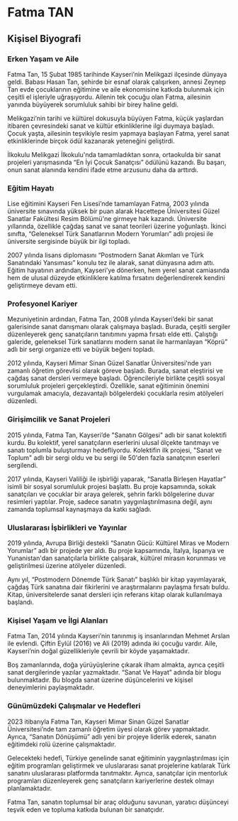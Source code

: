 # Fatma TAN

## Kişisel Biyografi

### Erken Yaşam ve Aile

Fatma Tan, 15 Şubat 1985 tarihinde Kayseri’nin Melikgazi ilçesinde dünyaya geldi. Babası Hasan Tan, şehirde bir esnaf olarak çalışırken, annesi Zeynep Tan evde çocuklarının eğitimine ve aile ekonomisine katkıda bulunmak için çeşitli el işleriyle uğraşıyordu. Ailenin tek çocuğu olan Fatma, ailesinin yanında büyüyerek sorumluluk sahibi bir birey haline geldi.

Melikgazi’nin tarihi ve kültürel dokusuyla büyüyen Fatma, küçük yaşlardan itibaren çevresindeki sanat ve kültür etkinliklerine ilgi duymaya başladı. Çocuk yaşta, ailesinin teşvikiyle resim yapmaya başlayan Fatma, yerel sanat etkinliklerinde birçok ödül kazanarak yeteneğini geliştirdi.

İlkokulu Melikgazi İlkokulu'nda tamamladıktan sonra, ortaokulda bir sanat projeleri yarışmasında “En İyi Çocuk Sanatçısı” ödülünü kazandı. Bu başarı, onun sanat alanında kendini ifade etme arzusunu daha da arttırdı.

### Eğitim Hayatı

Lise eğitimini Kayseri Fen Lisesi’nde tamamlayan Fatma, 2003 yılında üniversite sınavında yüksek bir puan alarak Hacettepe Üniversitesi Güzel Sanatlar Fakültesi Resim Bölümü'ne girmeye hak kazandı. Üniversite yıllarında, özellikle çağdaş sanat ve sanat teorileri üzerine yoğunlaştı. İkinci sınıfta, “Geleneksel Türk Sanatlarının Modern Yorumları” adlı projesi ile üniversite sergisinde büyük bir ilgi topladı.

2007 yılında lisans diplomasını “Postmodern Sanat Akımları ve Türk Sanatındaki Yansıması” konulu tez ile alarak, sanat dünyasına adım attı. Eğitim hayatının ardından, Kayseri’ye dönerken, hem yerel sanat camiasında hem de ulusal düzeyde etkinliklere katılma fırsatını değerlendirerek kendini geliştirmeye devam etti.

### Profesyonel Kariyer

Mezuniyetinin ardından, Fatma Tan, 2008 yılında Kayseri’deki bir sanat galerisinde sanat danışmanı olarak çalışmaya başladı. Burada, çeşitli sergiler düzenleyerek genç sanatçıların tanıtımını yapma fırsatı elde etti. Çalıştığı galeride, geleneksel Türk sanatlarını modern sanat ile harmanlayan “Köprü” adlı bir sergi organize etti ve büyük beğeni topladı.

2012 yılında, Kayseri Mimar Sinan Güzel Sanatlar Üniversitesi'nde yarı zamanlı öğretim görevlisi olarak göreve başladı. Burada, sanat eleştirisi ve çağdaş sanat dersleri vermeye başladı. Öğrencileriyle birlikte çeşitli sosyal sorumluluk projeleri gerçekleştirdi. Özellikle, sanat eğitiminin önemini vurgulamak amacıyla, dezavantajlı bölgelerdeki çocuklarla resim atölyeleri düzenledi.

### Girişimcilik ve Sanat Projeleri

2015 yılında, Fatma Tan, Kayseri’de "Sanatın Gölgesi" adlı bir sanat kolektifi kurdu. Bu kolektif, yerel sanatçıların eserlerini ulusal ölçekte tanıtmayı ve sanatı toplumla buluşturmayı hedefliyordu. Kolektifin ilk projesi, "Sanat ve Toplum" adlı bir sergi oldu ve bu sergi ile 50'den fazla sanatçının eserleri sergilendi.

2017 yılında, Kayseri Valiliği ile işbirliği yaparak, “Sanatla Birleşen Hayatlar” isimli bir sosyal sorumluluk projesi başlattı. Bu proje kapsamında, sokak sanatçıları ve çocuklar bir araya gelerek, şehrin farklı bölgelerine duvar resimleri yaptılar. Proje, sadece sanatın yaygınlaştırılmasına değil, aynı zamanda toplumsal kaynaşmaya da katkı sağladı.

### Uluslararası İşbirlikleri ve Yayınlar

2019 yılında, Avrupa Birliği destekli “Sanatın Gücü: Kültürel Miras ve Modern Yorumlar” adlı bir projede yer aldı. Bu proje kapsamında, İtalya, İspanya ve Yunanistan'dan sanatçılarla birlikte çalışarak, kültürel mirasın korunması ve geliştirilmesi üzerine atölyeler düzenledi. 

Aynı yıl, “Postmodern Dönemde Türk Sanatı” başlıklı bir kitap yayımlayarak, çağdaş Türk sanatına dair fikirlerini ve araştırmalarını paylaşma fırsatı buldu. Kitap, üniversitelerde sanat dersleri için referans kitap olarak kullanılmaya başlandı.

### Kişisel Yaşam ve İlgi Alanları

Fatma Tan, 2014 yılında Kayseri’nin tanınmış iş insanlarından Mehmet Arslan ile evlendi. Çiftin Eylül (2016) ve Ali (2019) adında iki çocuğu vardır. Aile, Kayseri’nin doğal güzellikleriyle çevrili bir köyde yaşamaktadır. 

Boş zamanlarında, doğa yürüyüşlerine çıkarak ilham almakta, ayrıca çeşitli sanat dergilerinde yazılar yazmaktadır. “Sanat Ve Hayat” adında bir blogu bulunmaktadır. Bu blogda sanat üzerine düşüncelerini ve kişisel deneyimlerini paylaşmaktadır.

### Günümüzdeki Çalışmalar ve Hedefleri

2023 itibarıyla Fatma Tan, Kayseri Mimar Sinan Güzel Sanatlar Üniversitesi’nde tam zamanlı öğretim üyesi olarak görev yapmaktadır. Ayrıca, “Sanatın Dönüşümü” adlı yeni bir projeye liderlik ederek, sanatın eğitimdeki rolü üzerine çalışmaktadır.

Gelecekteki hedefi, Türkiye genelinde sanat eğitiminin yaygınlaştırılması için eğitim programları geliştirmek ve uluslararası sanat projelerine katılarak Türk sanatını uluslararası platformda tanıtmaktır. Ayrıca, sanatçılar için mentorluk programları düzenleyerek genç sanatçıların kariyerlerine destek olmayı planlamaktadır.

Fatma Tan, sanatın toplumsal bir araç olduğunu savunan, yaratıcı düşünceyi teşvik eden ve topluma katkıda bulunan bir sanatçıdır.
